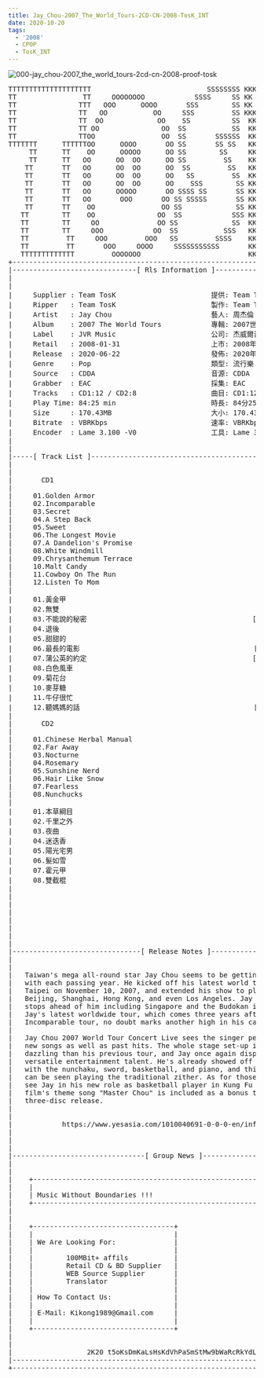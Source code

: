 ```yaml
---
title: Jay_Chou-2007_The_World_Tours-2CD-CN-2008-TosK_INT
date: 2020-10-20
tags: 
  - '2008'
  - CPOP
  - TosK_INT
---
```


![000-jay_chou-2007_the_world_tours-2cd-cn-2008-proof-tosk](https://goindex.65style.workers.dev/1:/Jay_Chou-2007_The_World_Tours-2CD-CN-2008-TosK_INT/000-jay_chou-2007_the_world_tours-2cd-cn-2008-proof-tosk.jpg)

<retrotxt v-slot>
<pre class="has-text-plain text-1x font-ibm_vga_8x16">TTTTTTTTTTTTTTTTTTTT                            SSSSSSSS KKKKKKKK  KKKKKKKKKKKKKK
TT                TT     OOOOOOOO            SSSS     SS KK   KKK  KKKK        KK
TT               TTT   OOO      OOOO       SSS        SS KK    KKK  KKK        KK
TT               TT   OO           OO     SSS         SS KKK      KKKK        KK
TT               TT  OO             OO    SS          SS  KK       KK        KK
TT               TT OO               OO  SS           SS  KK                KK
TT               TTOO                OO  SS       SSSSSS  KK                KK
TTTTTTT      TTTTTTOO      OOOO       OO SS       SS SS   KK               KK
     TT      TT    OO      OOOOO      OO SS        SS     KK              KK
     TT      TT   OO      OO  OO      OO SS         SS    KK              KK
    TT       TT   OO      OO  OO      OO  SS         SS   KK               KK
    TT       TT   OO      OO  OO      OO   SS         SS  KK                KK
    TT       TT   OO      OO  OO      OO    SSS        SS KK                 KK
    TT       TT   OO      OOOOO       OO SSSS SS       SS KK                  KK
    TT       TT   OO       OOO       OO SS SSSSS       SS KK                   KK
    TT       TT    OO                OO SS             SS KK       KK           KK
   TT        TT    OO               OO  SS            SSS KK      KKKK         KK
   TT        TT     OO              OO SS             SS  KK      KK KK       KK
   TT        TT     OOO            OO  SS           SSS   KK      KK  KK    KKK
   TT         TT     OOO         OOO   SS         SSSS    KK       KK  KK  KKK
   TT         TT       OOO     OOOO     SSSSSSSSSSS       KK KKKKKKKK  KK KKK
   TTTTTTTTTTTTT         OOOOOOO                          KKKK          KKKK
+------------------------------------------------------------------------------+
|------------------------------[ Rls Information ]-----------------------------|
|                                                                              |
|                                                                              |
|     Supplier : Team TosK                       提供: Team TosK               |
|     Ripper   : Team TosK                       製作: Team TosK               |
|     Artist   : Jay Chou                        藝人: 周杰倫                  |
|     Album    : 2007 The World Tours            專輯: 2007世界巡迴演唱會      |
|     Label    : JVR Music                       公司: 杰威爾音樂              |
|     Retail   : 2008-01-31                      上市: 2008年01月31日          |
|     Release  : 2020-06-22                      發佈: 2020年06月22日          |
|     Genre    : Pop                             類型: 流行樂                  |
|     Source   : CDDA                            音源: CDDA                    |
|     Grabber  : EAC                             採集: EAC                     |
|     Tracks   : CD1:12 / CD2:8                  曲目: CD1:12 / CD2:8首        |
|     Play Time: 84:25 min                       時長: 84分25秒                |
|     Size     : 170.43MB                        大小: 170.43 MB               |
|     Bitrate  : VBRKbps                         速率: VBRKbps                 |
|     Encoder  : Lame 3.100 -V0                  工具: Lame 3.100 -V0          |
|                                                                              |
|                                                                              |
|-----[ Track List ]-----------------------------------------------------------|
|                                                                              |
|                                                                              |
|       CD1                                                                    |
|                                                                              |
|     01.Golden Armor                                        [03:17]           |
|     02.Incomparable                                        [05:06]           |
|     03.Secret                                              [04:57]           |
|     04.A Step Back                                         [04:24]           |
|     05.Sweet                                               [04:11]           |
|     06.The Longest Movie                                   [04:01]           |
|     07.A Dandelion's Promise                               [04:13]           |
|     08.White Windmill                                      [04:38]           |
|     09.Chrysanthemum Terrace                               [05:02]           |
|     10.Malt Candy                                          [04:23]           |
|     11.Cowboy On The Run                                   [02:46]           |
|     12.Listen To Mom                                       [03:25]           |
|                                                                              |
|     01.黃金甲                                              [03:17]           |
|     02.無雙                                                [05:06]           |
|     03.不能說的秘密                                        [04:57]           |
|     04.退後                                                [04:24]           |
|     05.甜甜的                                              [04:11]           |
|     06.最長的電影                                          [04:01]           |
|     07.蒲公英的約定                                        [04:13]           |
|     08.白色風車                                            [04:38]           |
|     09.菊花台                                              [05:02]           |
|     10.麥芽糖                                              [04:23]           |
|     11.牛仔很忙                                            [02:46]           |
|     12.聽媽媽的話                                          [03:25]           |
|                                                                              |
|       CD2                                                                    |
|                                                                              |
|     01.Chinese Herbal Manual                               [03:30]           |
|     02.Far Away                                            [04:17]           |
|     03.Nocturne                                            [03:43]           |
|     04.Rosemary                                            [04:12]           |
|     05.Sunshine Nerd                                       [05:54]           |
|     06.Hair Like Snow                                      [06:06]           |
|     07.Fearless                                            [03:18]           |
|     08.Nunchucks                                           [03:02]           |
|                                                                              |
|     01.本草綱目                                            [03:30]           |
|     02.千里之外                                            [04:17]           |
|     03.夜曲                                                [03:43]           |
|     04.迷迭香                                              [04:12]           |
|     05.陽光宅男                                            [05:54]           |
|     06.髮如雪                                              [06:06]           |
|     07.霍元甲                                              [03:18]           |
|     08.雙截棍                                              [03:02]           |
|                                                            -------           |
|                                                             84:25 min        |
|                                                            170.43 MB         |
|                                                                              |
|                                                                              |
|                                                                              |
|                                                                              |
|                                                                              |
|-------------------------------[ Release Notes ]------------------------------|
|                                                                              |
|                                                                              |
|   Taiwan's mega all-round star Jay Chou seems to be getting busier           |
|   with each passing year. He kicked off his latest world tour in             |
|   Taipei on November 10, 2007, and extended his show to places like          |
|   Beijing, Shanghai, Hong Kong, and even Los Angeles. Jay has more           |
|   stops ahead of him including Singapore and the Budokan in Japan.           |
|   Jay's latest worldwide tour, which comes three years after his 2004        |
|   Incomparable tour, no doubt marks another high in his career.              |
|                                                                              |
|   Jay Chou 2007 World Tour Concert Live sees the singer performing his       |
|   new songs as well as past hits. The whole stage set-up is even more        |
|   dazzling than his previous tour, and Jay once again displays his           |
|   versatile entertainment talent. He's already showed off his skills         |
|   with the nunchaku, sword, basketball, and piano, and this time he          |
|   can be seen playing the traditional zither. As for those who long to       |
|   see Jay in his new role as basketball player in Kung Fu Dunk, the          |
|   film's theme song "Master Chou" is included as a bonus track on this       |
|   three-disc release.                                                        |
|                                                                              |
|                                                                              |
|            https://www.yesasia.com/1010040691-0-0-0-en/info.html             |
|                                                                              |
|                                                                              |
|                                                                              |
|--------------------------------[ Group News ]--------------------------------|
|                                                                              |
|                                                                              |
|    +--------------------------------------------------------------------+    |
|    |                                                                    |    |
|    | Music Without Boundaries !!!                                       |    |
|    +--------------------------------------------------------------------+    |
|                                                                              |
|                                                                              |
|    +----------------------------------+                                      |
|    |                                  |                                      |
|    | We Are Looking For:              |                                      |
|    |                                  |                                      |
|    |        100MBit+ affils           |                                      |
|    |        Retail CD &amp; BD Supplier   |                                      |
|    |        WEB Source Supplier       |                                      |
|    |        Translator                |                                      |
|    |                                  |                                      |
|    | How To Contact Us:               |                                      |
|    |                                  |                                      |
|    | E-Mail: Kikong1989@Gmail.com     |                                      |
|    |                                  |                    RlS No. 1836      |
|    +----------------------------------+                                      |
|                                                                              |
|                                                                              |
|                  2K20 t5oKsDmKaLsHsKdVhPaSmStMw9bWaRcRkYdL                   |
|------------------------------------------------------------------------------|
+------------------------------------------------------------------------------+
<span class="dos-cursor">_</span></pre>
</retrotxt>

<a-player 
    :options="{
        audio: [
          {
            name: '黃金甲',
            artist: '周杰倫',
            url: 'https://goindex.65style.workers.dev/1:/Jay_Chou-2007_The_World_Tours-2CD-CN-2008-TosK_INT/101-jay_chou-golden_armor-tosk.mp3',
            cover: 'https://goindex.65style.workers.dev/1:/Jay_Chou-2007_The_World_Tours-2CD-CN-2008-TosK_INT/000-jay_chou-2007_the_world_tours-2cd-cn-2008-proof-tosk.jpg',
            theme: '#ebd0c2'
          },
        ]
    }"
/>

<download url="https://mirrorace.org/m/3HS87"/>

